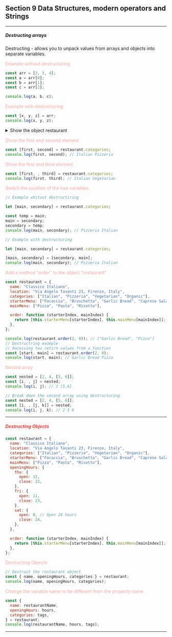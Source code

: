 <h2>Section 9 Data Structures, modern operators and Strings</h2>

---

<h5>Destructing arrays</h5>

Destructing - allows you to unpack values from arrays and objects into separate variables.

<span style="color: #FAA5A5">Example without destructuring</span>

```js
const arr = [2, 3, 4];
const a = arr[0];
const b = arr[1];
const c = arr[2];

console.log(a, b, c);
```

<span style="color: #FAA5A5">Example with destructuring</span>

```js
const [x, y, z] = arr;
console.log(x, y, z);
```

<details>
  <summary>Show the object restaurant </summary>

```js
const restaurant = {
  name: "Classico Italiano",
  location: "Via Angelo Tavanti 23, Firenze, Italy",
  categories: ["Italian", "Pizzeria", "Vegetarian", "Organic"],
  starterMenu: ["Focaccia", "Bruschetta", "Garlic Bread", "Caprese Salad"],
  mainMenu: ["Pizza", "Pasta", "Risotto"],

  openingHours: {
    thu: {
      open: 12,
      close: 22,
    },
    fri: {
      open: 11,
      close: 23,
    },
    sat: {
      open: 0, // Open 24 hours
      close: 24,
    },
  },
};
```

</details>

<span style="color: #FAA5A5">Show the first and second element</span>

```js
const [first, second] = restaurant.categories;
console.log(first, second); // Italian Pizzeria
```

<span style="color: #FAA5A5">Show the first and third element</span>

```js
const [first, , third] = restaurant.categories;
console.log(first, third); // Italian Vegetarian
```

<span style="color: #FAA5A5">Switch the position of the two variables</span>

```js
// Example whitout destructiring

let [main, secondary] = restaurant.categories;

const temp = main;
main = secondary;
secondary = temp;
console.log(main, secondary); // Pizzeria Italian

// Example with destructuring

let [main, secondary] = restaurant.categories;

[main, secondary] = [secondary, main];
console.log(main, secondary); // Pizzeria Italian
```

<span style="color: #FAA5A5">Add a method "order" to the object "restaurant"</span>

```js
const restaurant = {
  name: "Classico Italiano",
  location: "Via Angelo Tavanti 23, Firenze, Italy",
  categories: ["Italian", "Pizzeria", "Vegetarian", "Organic"],
  starterMenu: ["Focaccia", "Bruschetta", "Garlic Bread", "Caprese Salad"],
  mainMenu: ["Pizza", "Pasta", "Risotto"],

  order: function (starterIndex, mainIndex) {
    return [this.starterMenu[starterIndex], this.mainMenu[mainIndex]];
  },
};

console.log(restaurant.order(2, 0)); // ["Garlic Bread", "Pizza"]
// Destructring example
// Receiving two retirn values from a function
const [start, main] = restaurant.order(2, 0);
console.log(start, main); // Garlic Bread Pizza
```

<span style="color: #FAA5A5">Nested array</span>

```js
const nested = [2, 4, [5, 6]];
const [i, , j] = nested;
console.log(i, j); // 2 [5,6]
```

```js
// Break down the second array using destructuring
const nested = [2, 4, [5, 6]];
const [i, , [j, k]] = nested;
console.log(i, j, k); // 2 5 6
```

---

<h5 style="color: #FC3C3C">Destructing Objects</h5>

```js
const restaurant = {
  name: "Classico Italiano",
  location: "Via Angelo Tavanti 23, Firenze, Italy",
  categories: ["Italian", "Pizzeria", "Vegetarian", "Organic"],
  starterMenu: ["Focaccia", "Bruschetta", "Garlic Bread", "Caprese Salad"],
  mainMenu: ["Pizza", "Pasta", "Risotto"],
  openingHours: {
    thu: {
      open: 12,
      close: 22,
    },
    fri: {
      open: 11,
      close: 23,
    },
    sat: {
      open: 0, // Open 24 hours
      close: 24,
    },
  },

  order: function (starterIndex, mainIndex) {
    return [this.starterMenu[starterIndex], this.mainMenu[mainIndex]];
  },
};
```

<span style="color: #FAA5A5">Destructing Objects</span>

```js
// Destruct the restaurant object
const { name, openingHours, categories } = restaurant;
console.log(name, openingHours, categories);
```

<span style="color: #FAA5A5">Change the variable name to be different from the property name</span>

```js
const {
  name: restaurantName,
  openingHours: hours,
  categories: tags,
} = restaurant;
console.log(restaurantName, hours, tags);
```

---
